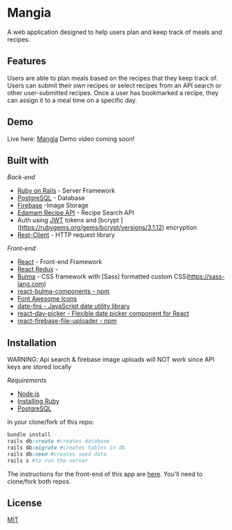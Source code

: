 # Mangia
A web application designed to help users plan and keep track of meals and recipes.  

## Features
Users are able to plan meals based on the recipes that they keep track of. Users can submit their own recipes or select recipes from an API search or other user-submitted recipes. Once a user has bookmarked a recipe, they can assign it to a meal time on a specific day. 

## Demo
Live here: [Mangia](https://mangia-client.herokuapp.com/login)
Demo video coming soon!


## Built with
 *Back-end*
- [Ruby on Rails](https://rubyonrails.org) - Server Framework
- [PostgreSQL](https://www.postgresql.org) - Database
- [Firebase](https://firebase.google.com) -Image Storage
- [Edamam Recipe API](https://developer.edamam.com) - Recipe Search API
- Auth using [JWT](https://jwt.io) tokens and [bcrypt ] (https://rubygems.org/gems/bcrypt/versions/3.1.12) encryption
- [Rest-Client](https://github.com/rest-client/rest-client) - HTTP request library


*Front-end*
- [React](https://reactjs.org/docs/getting-started.html) - Front-end Framework
- [React Redux](https://react-redux.js.org) - 
- [Bulma](https://bulma.io) - CSS framework with [Sass] formatted custom CSS(https://sass-lang.com)
- [react-bulma-components - npm](https://www.npmjs.com/package/react-bulma-components/v/3.0.1-1)
- [Font Awesome Icons](https://github.com/FortAwesome/react-fontawesome)
- [date-fns - JavaScript date utility library](https://date-fns.org)
- [react-day-picker - Flexible date picker component for React](https://react-day-picker.js.org)
- [react-firebase-file-uploader - npm](https://www.npmjs.com/package/react-firebase-file-uploader)




## Installation
WARNING: Api search & firebase image uploads will NOT work since API keys are stored locally 

*Requirements*
 - [Node.js](https://nodejs.org/en/)
 - [Installing Ruby](https://www.ruby-lang.org/en/documentation/installation/)
 - [PostgreSQL](https://www.postgresql.org)


In your clone/fork of this repo: 
```ruby
bundle install
rails db:create #creates database
rails db:migrate #creates tables in db
rails db:seed #creates seed data
rails s #to run the server
```
The instructions for the front-end of this app are [here](https://github.com/Giagnus64/Mangia-Front-End). You'll need to clone/fork both repos. 



## License
[MIT](https://choosealicense.com/licenses/mit/)